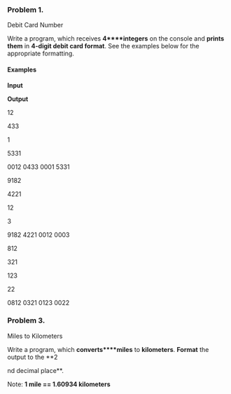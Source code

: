 ### Problem 1.                 
Debit Card Number

Write a program, which receives **4****integers** on the
console and **prints them** in **4-digit debit card format**. See the
examples below for the appropriate formatting.

#### Examples

 

**Input**

 

**Output**

 

12

433

1

5331

 

0012
  0433 0001 5331

 

9182

4221

12

3

 

9182
  4221 0012 0003

 

812

321

123

22

 

0812
  0321 0123 0022
  ### Problem 3.                 
Miles to Kilometers

Write a program, which **converts****miles** to **kilometers**. **Format** the output
to the **2

nd decimal place**.

Note: **1 mile ==
1.60934 kilometers**